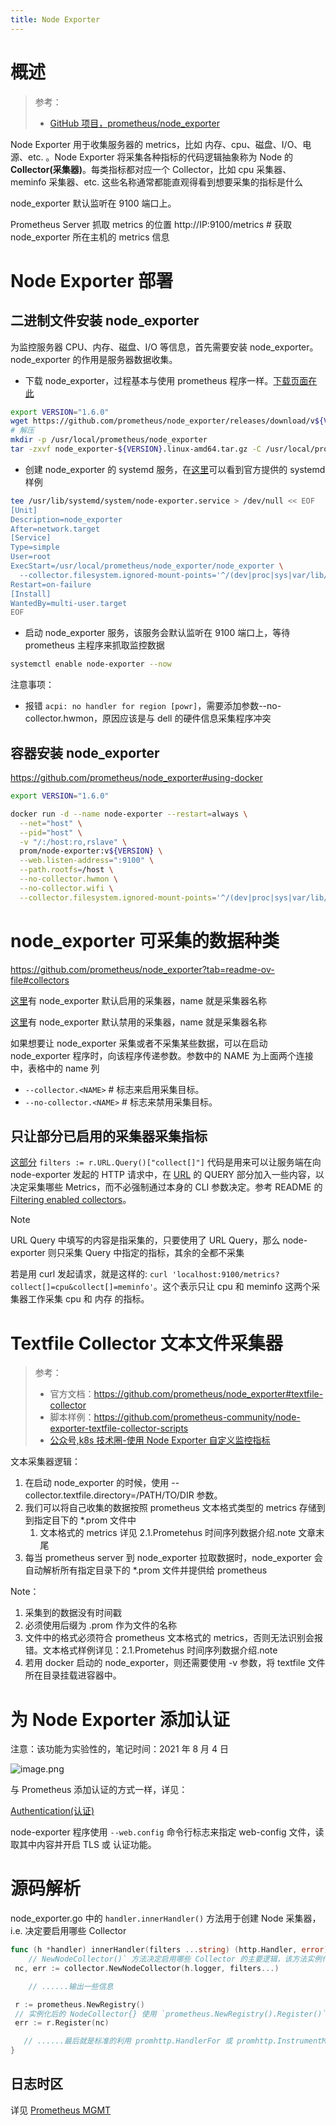 ```yaml
---
title: Node Exporter
---
```


# 概述

> 参考：
>
> - [GitHub 项目，prometheus/node_exporter](https://github.com/prometheus/node_exporter)

Node Exporter 用于收集服务器的 metrics，比如 内存、cpu、磁盘、I/O、电源、etc. 。Node Exporter 将采集各种指标的代码逻辑抽象称为 Node 的 **Collector(采集器)**。每类指标都对应一个 Collector，比如 cpu 采集器、meminfo 采集器、etc. 这些名称通常都能直观得看到想要采集的指标是什么

node_exporter 默认监听在 9100 端口上。

Prometheus Server 抓取 metrics 的位置 http://IP:9100/metrics # 获取 node_exporter 所在主机的 metrics 信息

# Node Exporter 部署

## 二进制文件安装 node_exporter

为监控服务器 CPU、内存、磁盘、I/O 等信息，首先需要安装 node_exporter。node_exporter 的作用是服务器数据收集。

- 下载 node_exporter，过程基本与使用 prometheus 程序一样。[下载页面在此](https://github.com/prometheus/node_exporter/releases)

```bash
export VERSION="1.6.0"
wget https://github.com/prometheus/node_exporter/releases/download/v${VERSION}/node_exporter-${VERSION}.linux-amd64.tar.gz
# 解压
mkdir -p /usr/local/prometheus/node_exporter
tar -zxvf node_exporter-${VERSION}.linux-amd64.tar.gz -C /usr/local/prometheus/node_exporter --strip-components=1
```

- 创建 node_exporter 的 systemd 服务，在[这里](https://github.com/prometheus/node_exporter/tree/master/examples/systemd)可以看到官方提供的 systemd 样例

```bash
tee /usr/lib/systemd/system/node-exporter.service > /dev/null << EOF
[Unit]
Description=node_exporter
After=network.target
[Service]
Type=simple
User=root
ExecStart=/usr/local/prometheus/node_exporter/node_exporter \
  --collector.filesystem.ignored-mount-points='^/(dev|proc|sys|var/lib/docker/.+|var/lib/kubelet/pods/.+)($|/)'
Restart=on-failure
[Install]
WantedBy=multi-user.target
EOF
```

- 启动 node_exporter 服务，该服务会默认监听在 9100 端口上，等待 prometheus 主程序来抓取监控数据

```bash
systemctl enable node-exporter --now
```

注意事项：

- 报错 `acpi: no handler for region [powr]`，需要添加参数--no-collector.hwmon，原因应该是与 dell 的硬件信息采集程序冲突

## 容器安装 node_exporter

<https://github.com/prometheus/node_exporter#using-docker>

```bash
export VERSION="1.6.0"

docker run -d --name node-exporter --restart=always \
  --net="host" \
  --pid="host" \
  -v "/:/host:ro,rslave" \
  prom/node-exporter:v${VERSION} \
  --web.listen-address=":9100" \
  --path.rootfs=/host \
  --no-collector.hwmon \
  --no-collector.wifi \
  --collector.filesystem.ignored-mount-points='^/(dev|proc|sys|var/lib/docker/.+|var/lib/kubelet/pods/.+)($|/)'
```

# node_exporter 可采集的数据种类

https://github.com/prometheus/node_exporter?tab=readme-ov-file#collectors

[这里](https://github.com/prometheus/node_exporter#enabled-by-default)有 node_exporter 默认启用的采集器，name 就是采集器名称

[这里](https://github.com/prometheus/node_exporter#disabled-by-default)有 node_exporter 默认禁用的采集器，name 就是采集器名称

如果想要让 node_exporter 采集或者不采集某些数据，可以在启动 node_exporter 程序时，向该程序传递参数。参数中的 NAME 为上面两个连接中，表格中的 name 列

- `--collector.<NAME>` # 标志来启用采集目标。
- `--no-collector.<NAME>` # 标志来禁用采集目标。

## 只让部分已启用的采集器采集指标

[这部分](https://github.com/prometheus/node_exporter/blob/v1.8.1/node_exporter.go#L78) `filters := r.URL.Query()["collect[]"]` 代码是用来可以让服务端在向 node-exporter 发起的 HTTP 请求中，在 [URL](/docs/4.数据通信/通信协议/HTTP/URL%20与%20URI.md) 的 QUERY 部分加入一些内容，以决定采集哪些 Metrics，而不必强制通过本身的 CLI 参数决定。参考 README 的 [Filtering enabled collectors](https://github.com/prometheus/node_exporter#filtering-enabled-collectors)。

> [!Note]
> URL Query 中填写的内容是指采集的，只要使用了 URL Query，那么 node-exporter 则只采集 Query 中指定的指标，其余的全都不采集

若是用 curl 发起请求，就是这样的: `curl 'localhost:9100/metrics?collect[]=cpu&collect[]=meminfo'`。这个表示只让 cpu 和 meminfo 这两个采集器工作采集 cpu 和 内存 的指标。

# Textfile Collector 文本文件采集器

> 参考：
>
> - 官方文档：<https://github.com/prometheus/node_exporter#textfile-collector>
> - 脚本样例：<https://github.com/prometheus-community/node-exporter-textfile-collector-scripts>
> - [公众号,k8s 技术圈-使用 Node Exporter 自定义监控指标](https://mp.weixin.qq.com/s/X73XRrhU_lYMvkJvF1z2uw)

文本采集器逻辑：

1. 在启动 node_exporter 的时候，使用 --collector.textfile.directory=/PATH/TO/DIR 参数。
2. 我们可以将自己收集的数据按照 prometheus 文本格式类型的 metrics 存储到到指定目下的 \*.prom 文件中
   1. 文本格式的 metrics 详见 2.1.Prometehus 时间序列数据介绍.note 文章末尾
3. 每当 prometheus server 到 node_exporter 拉取数据时，node_exporter 会自动解析所有指定目录下的 \*.prom 文件并提供给 prometheus

Note：

1. 采集到的数据没有时间戳
2. 必须使用后缀为 .prom 作为文件的名称
3. 文件中的格式必须符合 prometheus 文本格式的 metrics，否则无法识别会报错。文本格式样例详见：2.1.Prometehus 时间序列数据介绍.note
4. 若用 docker 启动的 node_exporter，则还需要使用 -v 参数，将 textfile 文件所在目录挂载进容器中。

# 为 Node Exporter 添加认证

注意：该功能为实验性的，笔记时间：2021 年 8 月 4 日

![image.png](https://notes-learning.oss-cn-beijing.aliyuncs.com/ck9bpv/1628068010926-2ae85ce6-13be-4dd3-8ed1-74538c5cf3da.png)

与 Prometheus 添加认证的方式一样，详见：

[Authentication(认证)](/docs/6.可观测性/Metrics/Prometheus/HTTPS%20和%20Authentication.md)

node-exporter 程序使用 `--web.config` 命令行标志来指定 web-config 文件，读取其中内容并开启 TLS 或 认证功能。

# 源码解析

node_exporter.go 中的 `handler.innerHandler()` 方法用于创建 Node 采集器，i.e. 决定要启用哪些 Collector

```go
func (h *handler) innerHandler(filters ...string) (http.Handler, error) {
    // NewNodeCollector()` 方法决定启用哪些 Collector 的主要逻辑，该方法实例化了一个实现了 prometheus.Collector{} 接口的 NodeCollector{} 结构体
 nc, err := collector.NewNodeCollector(h.logger, filters...)

    // ......输出一些信息

 r := prometheus.NewRegistry()
 // 实例化后的 NodeCollector{} 使用 `prometheus.NewRegistry().Register()` 进行注册
 err := r.Register(nc)

   // ......最后就是标准的利用 promhttp.HandlerFor 或 promhttp.InstrumentMetricHandler 返回 http.Handler。具体用哪个以及其中的具体逻辑，与开启哪些 Node 的采集器没有强关联。
}
```

## 日志时区

详见 [Prometheus MGMT](/docs/6.可观测性/Metrics/Prometheus/Prometheus%20MGMT/Prometheus%20MGMT.md)
